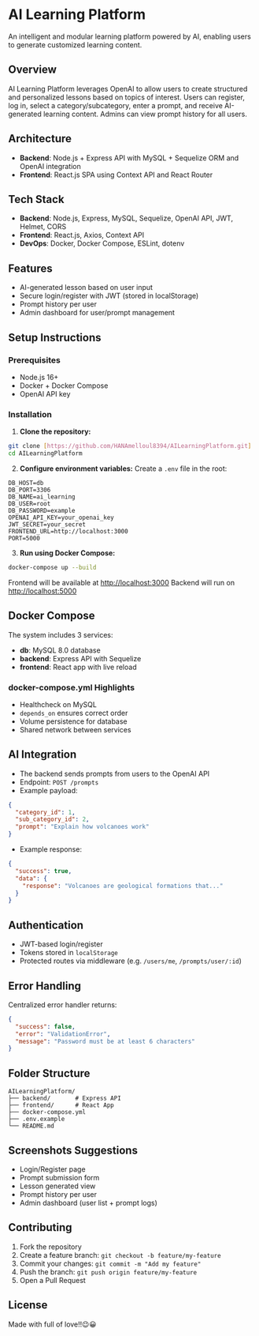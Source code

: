 # AI Learning Platform

An intelligent and modular learning platform powered by AI, enabling users to generate customized learning content.

## Overview

AI Learning Platform leverages OpenAI to allow users to create structured and personalized lessons based on topics of interest. Users can register, log in, select a category/subcategory, enter a prompt, and receive AI-generated learning content. Admins can view prompt history for all users.

## Architecture

* **Backend**: Node.js + Express API with MySQL + Sequelize ORM and OpenAI integration
* **Frontend**: React.js SPA using Context API and React Router

## Tech Stack

* **Backend**: Node.js, Express, MySQL, Sequelize, OpenAI API, JWT, Helmet, CORS
* **Frontend**: React.js, Axios, Context API
* **DevOps**: Docker, Docker Compose, ESLint, dotenv

## Features

* AI-generated lesson based on user input
* Secure login/register with JWT (stored in localStorage)
* Prompt history per user
* Admin dashboard for user/prompt management

## Setup Instructions

### Prerequisites

* Node.js 16+
* Docker + Docker Compose
* OpenAI API key

### Installation

1. **Clone the repository:**

```bash
git clone [https://github.com/HANAmelloul8394/AILearningPlatform.git]
cd AILearningPlatform
```

2. **Configure environment variables:**
   Create a `.env` file in the root:

```env
DB_HOST=db
DB_PORT=3306
DB_NAME=ai_learning
DB_USER=root
DB_PASSWORD=example
OPENAI_API_KEY=your_openai_key
JWT_SECRET=your_secret
FRONTEND_URL=http://localhost:3000
PORT=5000
```

3. **Run using Docker Compose:**

```bash
docker-compose up --build
```

Frontend will be available at [http://localhost:3000](http://localhost:3000)
Backend will run on [http://localhost:5000](http://localhost:5000)

## Docker Compose

The system includes 3 services:

* **db**: MySQL 8.0 database
* **backend**: Express API with Sequelize
* **frontend**: React app with live reload

### docker-compose.yml Highlights

* Healthcheck on MySQL
* `depends_on` ensures correct order
* Volume persistence for database
* Shared network between services

## AI Integration

* The backend sends prompts from users to the OpenAI API
* Endpoint: `POST /prompts`
* Example payload:

```json
{
  "category_id": 1,
  "sub_category_id": 2,
  "prompt": "Explain how volcanoes work"
}
```

* Example response:

```json
{
  "success": true,
  "data": {
    "response": "Volcanoes are geological formations that..."
  }
}
```

## Authentication

* JWT-based login/register
* Tokens stored in `localStorage`
* Protected routes via middleware (e.g. `/users/me`, `/prompts/user/:id`)

## Error Handling

Centralized error handler returns:

```json
{
  "success": false,
  "error": "ValidationError",
  "message": "Password must be at least 6 characters"
}
```

## Folder Structure

```
AILearningPlatform/
├── backend/       # Express API
├── frontend/      # React App
├── docker-compose.yml
├── .env.example
└── README.md
```

## Screenshots Suggestions

*  Login/Register page
*  Prompt submission form
*  Lesson generated view
*  Prompt history per user
*  Admin dashboard (user list + prompt logs)

## Contributing

1. Fork the repository
2. Create a feature branch: `git checkout -b feature/my-feature`
3. Commit your changes: `git commit -m "Add my feature"`
4. Push the branch: `git push origin feature/my-feature`
5. Open a Pull Request

## License

Made with full of love!!😉😀